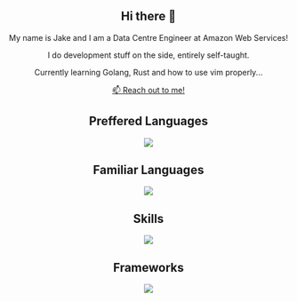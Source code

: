 <h2 align="center">Hi there 👋</h2>
<p align="center">
My name is Jake and I am a Data Centre Engineer at Amazon Web Services!
<p align="center">I do development stuff on the side, entirely self-taught.</p>
<p align="center">Currently learning Golang, Rust and how to use vim properly...</p>
</p>
 
<p align='center'>
   <a href='mailto:jakeoliverlee@gmail.com'>📫 Reach out to me!</a>
</p>

<h2 align="center">Preffered Languages</h2>

<p align="center">
  <a href="https://skillicons.dev">
    <img src="https://skillicons.dev/icons?i=python,go,bash" />
  </a>
</p>

<h2 align="center">Familiar Languages</h2>

<p align="center">
  <a href="https://skillicons.dev">
    <img src="https://skillicons.dev/icons?i=typescript,javascript" />
  </a>
</p>

<h2 align="center">Skills</h2>

<p align="center">
  <a href="https://skillicons.dev">
    <img src="https://skillicons.dev/icons?i=aws,git,ansible,docker,nodejs,kafka,redis,linux,mongodb,nginx,mysql,postgres,kubernetes,firebase" />
  </a>
</p>

<h2 align="center">Frameworks</h2>

<p align="center">
  <a href="https://skillicons.dev">
    <img src="https://skillicons.dev/icons?i=flask,django,react,express,tailwind" />
  </a>
</p>





